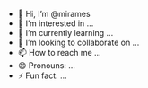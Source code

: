 - 👋 Hi, I’m @mirames
- 👀 I’m interested in ...
- 🌱 I’m currently learning ...
- 💞️ I’m looking to collaborate on ...
- 📫 How to reach me ...
- 😄 Pronouns: ...
- ⚡ Fun fact: ...

<!---
mirames/mirames is a ✨ special ✨ repository because its `README.md` (this file) appears on your GitHub profile.
You can click the Preview link to take a look at your changes.
--->
